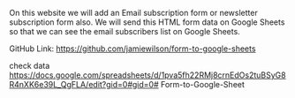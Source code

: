 On this website we will add an Email subscription form or newsletter subscription form also. We will send this HTML form data on Google Sheets so that we can see the email subscribers list on Google Sheets.

GitHub Link: https://github.com/jamiewilson/form-to-google-sheets


check data https://docs.google.com/spreadsheets/d/1pva5fh22RMj8crnEdOs2tuBSyG8R4nXK6e39L_QgFLA/edit?gid=0#gid=0# Form-to-Google-Sheet
